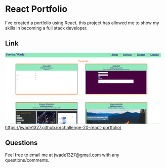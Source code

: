 # React Portfolio
I've created a portfolio using React, this project has allowed me to show my skills in becoming a full stack developer.

## Link
![](react-portfolio-screenshot.PNG)
https://jwade1327.github.io/challenge-20-react-portfolio/

## Questions
Feel free to email me at jwade1327@gmail.com with any questions/comments.
